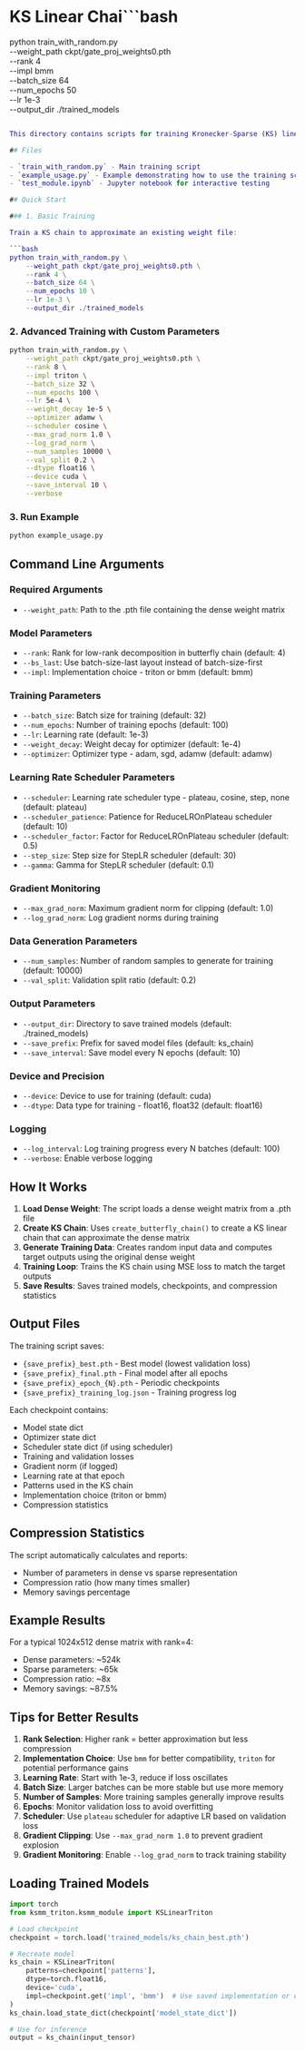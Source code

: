 # KS Linear Chai```bash
python train_with_random.py \
    --weight_path ckpt/gate_proj_weights0.pth \
    --rank 4 \
    --impl bmm \
    --batch_size 64 \
    --num_epochs 50 \
    --lr 1e-3 \
    --output_dir ./trained_models
```g

This directory contains scripts for training Kronecker-Sparse (KS) linear chains to approximate dense weight matrices.

## Files

- `train_with_random.py` - Main training script
- `example_usage.py` - Example demonstrating how to use the training script
- `test_module.ipynb` - Jupyter notebook for interactive testing

## Quick Start

### 1. Basic Training

Train a KS chain to approximate an existing weight file:

```bash
python train_with_random.py \
    --weight_path ckpt/gate_proj_weights0.pth \
    --rank 4 \
    --batch_size 64 \
    --num_epochs 10 \
    --lr 1e-3 \
    --output_dir ./trained_models
```

### 2. Advanced Training with Custom Parameters

```bash
python train_with_random.py \
    --weight_path ckpt/gate_proj_weights0.pth \
    --rank 8 \
    --impl triton \
    --batch_size 32 \
    --num_epochs 100 \
    --lr 5e-4 \
    --weight_decay 1e-5 \
    --optimizer adamw \
    --scheduler cosine \
    --max_grad_norm 1.0 \
    --log_grad_norm \
    --num_samples 10000 \
    --val_split 0.2 \
    --dtype float16 \
    --device cuda \
    --save_interval 10 \
    --verbose
```

### 3. Run Example

```bash
python example_usage.py
```

## Command Line Arguments

### Required Arguments
- `--weight_path`: Path to the .pth file containing the dense weight matrix

### Model Parameters
- `--rank`: Rank for low-rank decomposition in butterfly chain (default: 4)
- `--bs_last`: Use batch-size-last layout instead of batch-size-first
- `--impl`: Implementation choice - triton or bmm (default: bmm)

### Training Parameters
- `--batch_size`: Batch size for training (default: 32)
- `--num_epochs`: Number of training epochs (default: 100)
- `--lr`: Learning rate (default: 1e-3)
- `--weight_decay`: Weight decay for optimizer (default: 1e-4)
- `--optimizer`: Optimizer type - adam, sgd, adamw (default: adamw)

### Learning Rate Scheduler Parameters
- `--scheduler`: Learning rate scheduler type - plateau, cosine, step, none (default: plateau)
- `--scheduler_patience`: Patience for ReduceLROnPlateau scheduler (default: 10)
- `--scheduler_factor`: Factor for ReduceLROnPlateau scheduler (default: 0.5)
- `--step_size`: Step size for StepLR scheduler (default: 30)
- `--gamma`: Gamma for StepLR scheduler (default: 0.1)

### Gradient Monitoring
- `--max_grad_norm`: Maximum gradient norm for clipping (default: 1.0)
- `--log_grad_norm`: Log gradient norms during training

### Data Generation Parameters
- `--num_samples`: Number of random samples to generate for training (default: 10000)
- `--val_split`: Validation split ratio (default: 0.2)

### Output Parameters
- `--output_dir`: Directory to save trained models (default: ./trained_models)
- `--save_prefix`: Prefix for saved model files (default: ks_chain)
- `--save_interval`: Save model every N epochs (default: 10)

### Device and Precision
- `--device`: Device to use for training (default: cuda)
- `--dtype`: Data type for training - float16, float32 (default: float16)

### Logging
- `--log_interval`: Log training progress every N batches (default: 100)
- `--verbose`: Enable verbose logging

## How It Works

1. **Load Dense Weight**: The script loads a dense weight matrix from a .pth file
2. **Create KS Chain**: Uses `create_butterfly_chain()` to create a KS linear chain that can approximate the dense matrix
3. **Generate Training Data**: Creates random input data and computes target outputs using the original dense weight
4. **Training Loop**: Trains the KS chain using MSE loss to match the target outputs
5. **Save Results**: Saves trained models, checkpoints, and compression statistics

## Output Files

The training script saves:
- `{save_prefix}_best.pth` - Best model (lowest validation loss)
- `{save_prefix}_final.pth` - Final model after all epochs
- `{save_prefix}_epoch_{N}.pth` - Periodic checkpoints
- `{save_prefix}_training_log.json` - Training progress log

Each checkpoint contains:
- Model state dict
- Optimizer state dict
- Scheduler state dict (if using scheduler)
- Training and validation losses
- Gradient norm (if logged)
- Learning rate at that epoch
- Patterns used in the KS chain
- Implementation choice (triton or bmm)
- Compression statistics

## Compression Statistics

The script automatically calculates and reports:
- Number of parameters in dense vs sparse representation
- Compression ratio (how many times smaller)
- Memory savings percentage

## Example Results

For a typical 1024x512 dense matrix with rank=4:
- Dense parameters: ~524k
- Sparse parameters: ~65k  
- Compression ratio: ~8x
- Memory savings: ~87.5%

## Tips for Better Results

1. **Rank Selection**: Higher rank = better approximation but less compression
2. **Implementation Choice**: Use `bmm` for better compatibility, `triton` for potential performance gains
3. **Learning Rate**: Start with 1e-3, reduce if loss oscillates
4. **Batch Size**: Larger batches can be more stable but use more memory
5. **Number of Samples**: More training samples generally improve results
6. **Epochs**: Monitor validation loss to avoid overfitting
7. **Scheduler**: Use `plateau` scheduler for adaptive LR based on validation loss
8. **Gradient Clipping**: Use `--max_grad_norm 1.0` to prevent gradient explosion
9. **Gradient Monitoring**: Enable `--log_grad_norm` to track training stability

## Loading Trained Models

```python
import torch
from ksmm_triton.ksmm_module import KSLinearTriton

# Load checkpoint
checkpoint = torch.load('trained_models/ks_chain_best.pth')

# Recreate model
ks_chain = KSLinearTriton(
    patterns=checkpoint['patterns'],
    dtype=torch.float16,
    device='cuda',
    impl=checkpoint.get('impl', 'bmm')  # Use saved implementation or default to bmm
)
ks_chain.load_state_dict(checkpoint['model_state_dict'])

# Use for inference
output = ks_chain(input_tensor)
```
